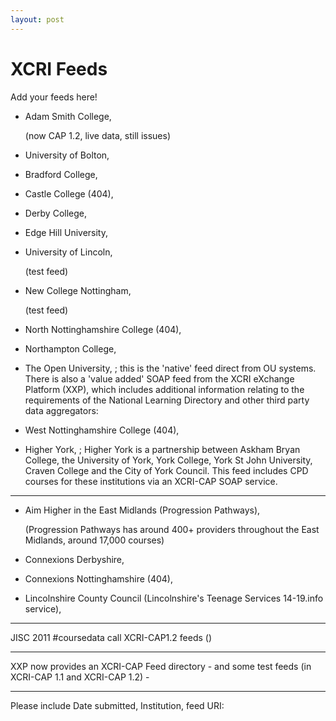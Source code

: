 ```yaml
---
layout: post
---
```


<script>
  (function(i,s,o,g,r,a,m){i['GoogleAnalyticsObject']=r;i[r]=i[r]||function(){
  (i[r].q=i[r].q||[]).push(arguments)},i[r].l=1*new Date();a=s.createElement(o),
  m=s.getElementsByTagName(o)[0];a.async=1;a.src=g;m.parentNode.insertBefore(a,m)
  })(window,document,'script','https://www.google-analytics.com/analytics.js','ga');

  ga('create', 'UA-73710929-3', 'auto');
  ga('send', 'pageview');

</script>


XCRI Feeds 
==========


Add your feeds here!

-   Adam Smith College,
    
    (now CAP 1.2, live data, still issues)
-   University of Bolton, 
-   Bradford College,
    
-   Castle College (404),
    
-   Derby College,
    
-   Edge Hill University, 
-   University of Lincoln,
    
    (test feed)
-   New College Nottingham,
    
    (test feed)
-   North Nottinghamshire College (404),
    
-   Northampton College, 
-   The Open University,
    ; this is the
    'native' feed direct from OU systems. There is also a 'value added'
    SOAP feed from the XCRI eXchange Platform (XXP), which includes
    additional information relating to the requirements of the National
    Learning Directory and other third party data aggregators:
    
-   West Nottinghamshire College (404),
    
-   Higher York, ; Higher York is
    a partnership between Askham Bryan College, the University of York,
    York College, York St John University, Craven College and the City
    of York Council. This feed includes CPD courses for these
    institutions via an XCRI-CAP SOAP service.

------------------------------------------------------------------------

-   Aim Higher in the East Midlands (Progression Pathways),
    
    (Progression Pathways has around 400+ providers throughout the East
    Midlands, around 17,000 courses)
-   Connexions Derbyshire,
    
-   Connexions Nottinghamshire (404),
    
-   Lincolnshire County Council (Lincolnshire's Teenage Services
    14-19.info service), 

------------------------------------------------------------------------

JISC 2011 \#coursedata call XCRI-CAP1.2 feeds
()

------------------------------------------------------------------------

XXP now provides an XCRI-CAP Feed directory -
 and some test feeds (in
XCRI-CAP 1.1 and XCRI-CAP 1.2) - 

------------------------------------------------------------------------

Please include Date submitted, Institution, feed URI:

